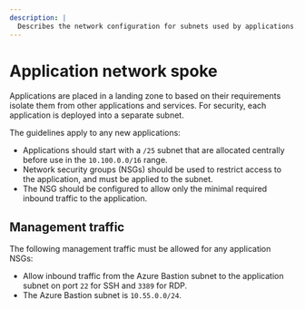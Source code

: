 ```yaml
---
description: |
  Describes the network configuration for subnets used by applications.
---
```


# Application network spoke

Applications are placed in a landing zone to based on their requirements isolate them from other applications and services.
For security, each application is deployed into a separate subnet.

The guidelines apply to any new applications:

- Applications should start with a `/25` subnet that are allocated centrally before use in the `10.100.0.0/16` range.
- Network security groups (NSGs) should be used to restrict access to the application, and must be applied to the subnet.
- The NSG should be configured to allow only the minimal required inbound traffic to the application.

## Management traffic

The following management traffic must be allowed for any application NSGs:

- Allow inbound traffic from the Azure Bastion subnet to the application subnet on port `22` for SSH and `3389` for RDP.
- The Azure Bastion subnet is `10.55.0.0/24`.
